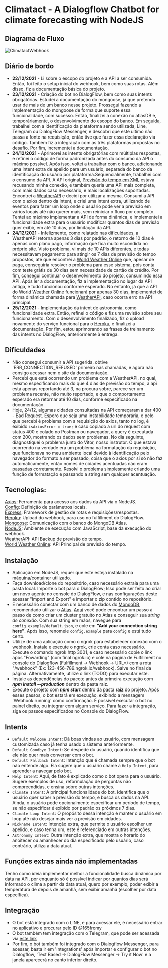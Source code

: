 # Climatact - A Dialogflow Chatbot for climate forecasting with NodeJS

## Diagrama de Fluxo
![ClimatactWebhook](https://user-images.githubusercontent.com/81719133/147395199-bdbda665-1fe9-4b47-81fa-ef340392db70.png)

## Diário de bordo

- <b>22/12/2021</b> - Li sobre o escopo do projeto e a API a ser consumida. Então, foi feito o setup inicial do webhook, bem como suas rotas. Além disso, fiz a documentação básica do projeto.  
- <b>23/12/2021</b> - Criação do bot no DialogFlow, bem como suas intents obrigatórias. Estudei a documentação do mongoose, já que pretendo usar de mais de um banco nesse projeto. Prossegui fazendo a implementação do mongoose de forma que suporte essa funcionalidade, com sucesso. Então, finalizei a conexão no atlasDB e, temporáriamente, o desenvolvimento do escopo do banco. Em seguida, trabalhei com a identificação da plataforma sendo utilizada, Line, Telegram ou DialogFlow Messenger, e descobri que este ultimo não passa a fonte na requisição, então tive que fazer essa declaração via código. Também fiz a integração com as três plataformas propostas no desafio. Por fim, incrementei a documentação.
- <b>24/12/2021</b> - Aprimorei as intents obrigatórias com múltiplas respostas, e refinei o código de forma padronizada antes do consumo da API o máximo possível. Após isso, voltei a trabalhar com o banco, adicionando uma intent extra de apelido para um usuário, separada do banco da identificação do usuário por plataforma.Sequencialmente, trabalhei com o consumo da API. A API original, [Previsão do tempo em XML](http://servicos.cptec.inpe.br/XML/) estava recusando minha conexão, e também queria uma API mais completa, com mais dados caso necessário, e mais localizações suportadas. Encontrei a [WeatherAPI](https://www.weatherapi.com) e decidi por utilizar a mesma. Consumi a API com o axios dentro da intent, e criei uma intent extra, utilizando de eventos para fazer um loop onde o usuário pode ver a previsão em vários locais até não querer mais, sem reiniciar o fluxo por completo. Tentei ao máximo implementar a API de forma dinâmica, e implementei a funcionalidade extra para o usuário modificar quantos dias de previsão quer exibir, em até 10 dias, por limitação da API.  
- <b>24/12/2021</b> - Infelizmente, como relatado nas dificuldades, a WeatherAPI retorna apenas 3 dias por padrão, o retorno de 10 dias é apenas com plano pago, informação que fica muito escondida no próprio site. Visto problema, vi mais de 10 APIs diferentes, e todas necessitavam pagamento para atingir os 7 dias de previsão do tempo propostos, até que encontrei a [World Weather Online](https://www.worldweatheronline.com/) que, apesar de paga, conseguiria resolver o problema para esse sistema, pois conta com teste grátis de 30 dias sem necessidade de cartão de crédito. Por fim, consegui continuar o desenvolvimento do projeto, consumindo essa API. Após ler a documentação, fiz a implementação no lugar da API antiga, e tudo funcionou conforme esperado. No entanto, já que a API do [World Weather Online](https://www.worldweatheronline.com/) funcionará por apenas 30 dias, implementei de forma dinâmica chamada para [WeatherAPI](https://www.weatherapi.com), caso ocorra erro na API principal.  
- <b>25/12/2021</b> - Implementação da intent de astronomia, como funcionalidade extra. Então, refinei o código e fiz uma revisão sobre seu funcionamento. Com o desenvolvimento finalizado, fiz o upload novamente do serviço funcional para o [Heroku](https://www.heroku.com), e finalizei a documentação. Por fim, estou aprimorando as frases de treinamento das intents no DialogFlow, anteriormente à entrega.  

## Dificuldades
- Não consegui consumir a API sugerida, obtive 'ERR_CONNECTION_REFUSED' primeiro nas chamadas, e agora não consigo acessar nem o site da documentação.
- Percebi que está ocorrendo um problema com a WeatherAPI, no qual, mesmo especificando mais do que 4 dias de previsão do tempo, a api está apenas reportando até 3, na procura sobre, parece ser um problema recente, não muito reportado, e que o comportamento esperado era retornar até 10 dias, conforme especificado na documentação.
- Hoje, 24/12, algumas cidades consultadas na API começaram a dar 400 - Bad Request. Espero que seja uma instabilidade temporária, e pelo que percebi é problema com a requisição do axios, tanto no log, é exibido `isAxiosError = true;` e caso copiado a url do request com status 400 e colado no Postman ou navegador, a query é executada com 200, mostrando os dados sem problemas. No dia seguinte, diagnostiquei o problema junto do Vitor, nosso instrutor. O que estava ocorrendo na verdade era um problema na formatação da requisição, que funcionava no meu ambiente local devido à identificação pelo navegador do formato a ser passado, coisa que o axios por si só não faz automaticamente, então nomes de cidades acentuadas não eram passadas corretamente. Resolvi o problema simplesmente criando uma função de formatação e passando a string sem qualquer acentuação.

## Tecnologias: 
[Axios](https://github.com/axios/axios): Ferramenta para acesso aos dados da API via o NodeJS.  
[Config](https://www.npmjs.com/package/config): Definição de parâmetros locais.  
[Express](https://expressjs.com/pt-br/): Framework de gestão de rotas e requisições/respostas.  
[Heroku](https://www.heroku.com): Upload do webhook, para uso no fulfillment do DialogFlow.  
[Mongoose](https://mongoosejs.com): Comunicação com o banco do MongoDB Atlas.  
[NodeJS](https://nodejs.org/): Ambiente de execução com JavaScript, base da execução do webhook.  
[WeatherAPI](https://www.weatherapi.com): API Backup de previsão do tempo.  
[World Weather Online](https://www.worldweatheronline.com/): API Principal de previsão do tempo.  

## Instalação

- Aplicação em NodeJS, requer que este esteja instalado na máquina/container utilizado. 
- Faça download/clone do repositório, caso necessário extraia para uma pasta local. Importe o bot para o DialogFlow; Isso pode ser feito ao criar um novo agente no console do DialogFlow, e nas configurações deste acessar "Import and Export" e importar o zip contido no repositório.
- É necessário conectar com um banco de dados do [MongoDB](https://www.mongodb.com), recomendado utilizar o [Atlas](https://www.mongodb.com/atlas/database). [Aqui](https://medium.com/reprogramabr/conectando-no-banco-de-dados-cloud-mongodb-atlas-bca63399693f) você pode encontrar um passo à passo de como criar um cluster gratuito no Atlas e conseguir sua <i>string de conexão</i>. Com sua string em mãos, navegue para `config.example/default.json`, e cole em <b>"Add your connection string here"</b>. Após isso, renomeie `config.example` para `config` e está tudo certo.
- Utilize de uma aplicação como o ngrok para estabelecer conexão com o webhook. Instale e execute o ngrok, crie conta caso necessário. Execute o comando ngrok http 3001, e caso necessário copie o link após "Fowarding" (com final ngrok.io) e cole na página de Fulfillment no console do Dialogflow (Fulfillment -> Webhook -> URL*) com a rota "/webhook" (Ex: 123-456-789.ngrok.io/webhook). Salve no final da página. Alternativamente, utilize o link (TODO) para executar este.
- Instale as dependências do pacote antes da primeira execução com <b><i>npm install --production</i></b> dentro da pasta raiz.
- Execute o projeto com <b><i>npm start</i></b> dentro da pasta <b>raiz</b> do projeto. Após esses passos, o bot estará em execução, exibindo a mensagem 'Webhook running' como confirmação. É possível executar o bot no painel direito, ou integrar com algum serviço. Para fazer a integração, siga os passos especificados no Console do DialogFlow.

## Intents
- `Default Welcome Intent`: Dá boas vindas ao usuário, com mensagem customizada caso já tenha usado o sistema anteriormente.
- `Default Goodbye Intent`: Se despede do usuário, quando identifica que ele não quer mais conversar com o bot.
- `Default Fallback Intent`: Intenção que é chamada sempre que o bot não entende algo. Ela sugere que o usuário chame a `Help Intent`, para aprender a navegar pelo bot.
- `Help Intent`: Aqui, de fato é explicado como o bot opera para o usuário. Sugere exemplos de uso, reformulação de perguntas não compreendidas, e ensina sobre outras intenções.
- `Climate Intent`: A principal funcionalidade do bot. Identifica que o usuário quer saber a previsão do tempo, e busca os dados na API. Ainda, o usuário pode opcionalmente especificar um período de tempo, se não especificar é exibido por padrão os próximos 7 dias.
- `Climate Loop Intent`: O propósito dessa intenção é manter o usuário em loop até não desejar mais ver a previsão em cidades.
- `Nickname Intent`: Intenção extra, que permite o usuário escolher um apelido, e caso tenha um, este é referenciado em outras intenções.
- `Astronomy Intent`: Outra intenção extra, que mostra o horario do anoitecer ou amanhecer do dia especificado pelo usuário, caso contrário, utiliza a data atual.

## Funções extras ainda não implementadas

Tenho como ideia implementar melhor a funcionalidade busca dinâmica por data na API, por enquanto só é possível indicar por quantos dias será informado o clima a partir da data atual, quero por exemplo, poder exibir a temperatura de depois de amanhã, sem exibir amanhã (escolher por data específica).

## Integração
  
- O bot está integrado com o LINE, e para acessar ele, é necessário entrar no aplicativo e procurar pelo ID @165fromy
- O bot também tem integração com o Telegram, que pode ser acessada via [este link](t.me/Climatact_bot)
- Por fim, o bot também foi integrado com o Dialogflow Messenger, para acessar, basta ir em 'Integrations' após importar e configurar o bot no Dialogflow, 'Text Based -> DialogFlow Messenger -> Try it Now' e a janela aparecerá no canto inferior direito.